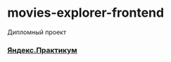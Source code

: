 # movies-explorer-frontend
Дипломный проект
### **[Яндекс.Практикум](https://practicum.yandex.ru/)**
